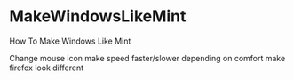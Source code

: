 # MakeWindowsLikeMint
How To Make Windows Like Mint

Change mouse icon
make speed faster/slower depending on comfort 
make firefox look different
